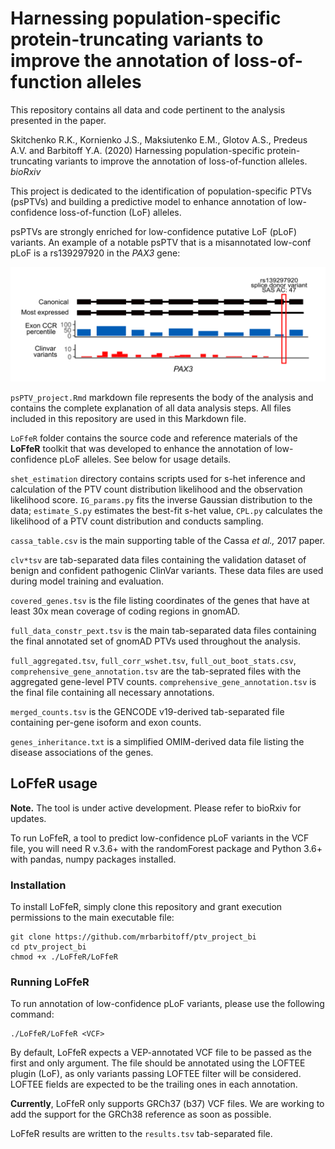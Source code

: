 # Harnessing population-specific protein-truncating variants to improve the annotation of loss-of-function alleles

This repository contains all data and code pertinent to the analysis presented in the paper. 

Skitchenko R.K., Kornienko J.S., Maksiutenko E.M., Glotov A.S., Predeus A.V. and Barbitoff Y.A. (2020) Harnessing population-specific protein-truncating variants to improve the annotation of loss-of-function alleles. *bioRxiv*

This project is dedicated to the identification of population-specific PTVs (psPTVs) and building a predictive model to enhance annotation of low-confidence loss-of-function (LoF) alleles. 

psPTVs are strongly enriched for low-confidence putative LoF (pLoF) variants. An example of a notable psPTV that is a misannotated low-conf pLoF is a rs139297920 in the *PAX3* gene:

![alt text](https://github.com/mrbarbitoff/ptv_project_bi/blob/master/pax3.png)

`psPTV_project.Rmd` markdown file represents the body of the analysis and contains the complete explanation of all data analysis steps. All files included in this repository are used in this Markdown file.

`LoFfeR` folder contains the source code and reference materials of the **LoFfeR** toolkit that was developed to enhance the annotation of low-confidence pLoF alleles. See below for usage details.

`shet_estimation` directory contains scripts used for s-het inference and calculation of the PTV count distribution likelihood and the observation likelihood score. `IG_params.py` fits the inverse Gaussian distribution to the data; `estimate_S.py` estimates the best-fit s-het value, `CPL.py` calculates the likelihood of a PTV count distribution and conducts sampling.

`cassa_table.csv` is the main supporting table of the Cassa *et al.,* 2017 paper.

`clv*tsv` are tab-separated data files containing the validation dataset of benign and confident pathogenic ClinVar variants. These data files are used during model training and evaluation.

`covered_genes.tsv` is the file listing coordinates of the genes that have at least 30x mean coverage of coding regions in gnomAD.

`full_data_constr_pext.tsv` is the main tab-separated data files containing the final annotated set of gnomAD PTVs used throughout the analysis. 

`full_aggregated.tsv`, `full_corr_wshet.tsv`, `full_out_boot_stats.csv`, `comprehensive_gene_annotation.tsv` are the tab-seprated files with the aggregated gene-level PTV counts. `comprehensive_gene_annotation.tsv` is the final file containing all necessary annotations.

`merged_counts.tsv` is the GENCODE v19-derived tab-separated file containing per-gene isoform and exon counts.

`genes_inheritance.txt` is a simplified OMIM-derived data file listing the disease associations of the genes.

## LoFfeR usage

**Note.** The tool is under active development. Please refer to bioRxiv for updates.

To run LoFfeR, a tool to predict low-confidence pLoF variants in the VCF file, you will need R v.3.6+ with the randomForest package and Python 3.6+ with pandas, numpy packages installed.

### Installation

To install LoFfeR, simply clone this repository and grant execution permissions to the main executable file:

```
git clone https://github.com/mrbarbitoff/ptv_project_bi
cd ptv_project_bi
chmod +x ./LoFfeR/LoFfeR
```

### Running LoFfeR

To run annotation of low-confidence pLoF variants, please use the following command:

```
./LoFfeR/LoFfeR <VCF>
```

By default, LoFfeR expects a VEP-annotated VCF file to be passed as the first and only argument. The file should be annotated using the LOFTEE plugin (LoF), as only variants passing LOFTEE filter will be considered. LOFTEE fields are expected to be the trailing ones in each annotation. 

**Currently**, LoFfeR only supports GRCh37 (b37) VCF files. We are working to add the support for the GRCh38 reference as soon as possible.

LoFfeR results are written to the `results.tsv` tab-separated file.
